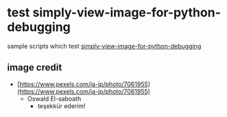# test simply-view-image-for-python-debugging
sample scripts which test [simply-view-image-for-python-debugging](https://github.com/elazarcoh/simply-view-image-for-python-debugging)

## image credit
- [https://www.pexels.com/ja-jp/photo/7061955](https://www.pexels.com/ja-jp/photo/7061955)
    - Oswald El-saboath
      - teşekkür ederim!